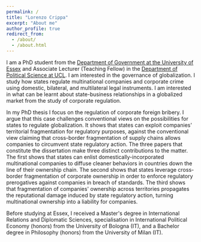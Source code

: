```yaml
---
permalink: /
title: "Lorenzo Crippa"
excerpt: "About me"
author_profile: true
redirect_from: 
  - /about/
  - /about.html
---
```


I am a PhD student from the [Department of Government at the University of Essex](https://www.essex.ac.uk/people/cripp64301/lorenzo-crippa) and Associate Lecturer (Teaching Fellow) in the [Department of Political Science at UCL](https://www.ucl.ac.uk/political-science/people/academic-teaching-and-research-staff/lorenzo-crippa). I am interested in the governance of globalization. I study how states regulate multinational companies and corporate crime using domestic, bilateral, and multilateral legal instruments. I am interested in what can be learnt about state-business relationships in a globalized market from the study of corporate regulation.

In my PhD thesis I focus on the regulation of corporate foreign bribery. I argue that this case challenges conventional views on the possibilities for states to regulate globalization. It shows that states can exploit companies' territorial fragmentation for regulatory purposes, against the conventional view claiming that cross-border fragmentation of supply chains allows companies to circumvent state regulatory action. The three papers that constitute the dissertation make three distinct contributions to the matter. The first shows that states can enlist domestically-incorporated multinational companies to diffuse cleaner behaviors in countries down the line of their ownership chain. The second shows that states leverage cross-border fragmentation of corporate ownership in order to enforce regulatory prerogatives against companies in breach of standards. The third shows that fragmentation of companies' ownership across territories propagates the reputational damage induced by state regulatory action, turning multinational ownership into a liability for companies.

Before studying at Essex, I received a Master's degree in International Relations and Diplomatic Sciences, specialisation in International Political Economy (honors) from the University of Bologna (IT), and a Bachelor degree in Philosophy (honors) from the University of Milan (IT).
